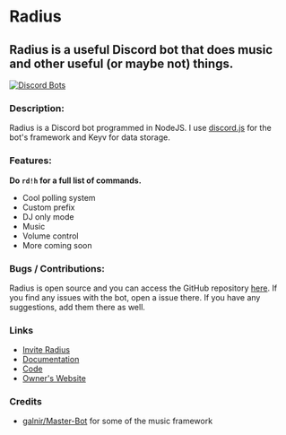 # Radius

## Radius is a useful Discord bot that does music and other useful (or maybe not) things.

[![Discord Bots](https://top.gg/api/widget/status/709391431713685580.svg)](https://top.gg/bot/709391431713685580)

### Description:
Radius is a Discord bot programmed in NodeJS. I use [discord.js](https://discord.js.org) for the bot's framework and Keyv for data storage.

### Features:
**Do `rd!h` for a full list of commands.**  
- Cool polling system
- Custom prefix
- DJ only mode
- Music
- Volume control
- More coming soon

### Bugs / Contributions:
Radius is open source and you can access the GitHub repository [here](https://github.com/radiusbot/radius). If you find any issues with the bot, open a issue there. If you have any suggestions, add them there as well.

### Links
- [Invite Radius](https://top.gg/bot/709391431713685580/invite)
- [Documentation](https://docs.radius.tk)
- [Code](https://github.com/radiusbot/radius)
- [Owner's Website](https://tkkr.tk)

### Credits
- [galnir/Master-Bot](https://github.com/galnir/Master-Bot) for some of the music framework
